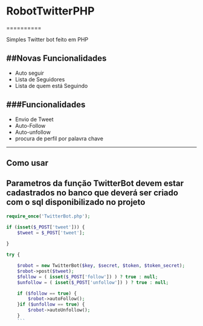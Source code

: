 # RobotTwitterPHP
==========

Simples Twitter bot feito em PHP

##Novas Funcionalidades
------------
* Auto seguir
* Lista de Seguidores
* Lista de quem está Seguindo


###Funcionalidades
--------
* Envio de Tweet
* Auto-Follow
* Auto-unfollow
* procura de perfil por palavra chave

-----
Como usar
-----
 
  
   Parametros da função TwitterBot devem estar cadastrados no banco que deverá ser criado
   com o sql disponibilizado no projeto
   -----
   
```php
require_once('TwitterBot.php');

if (isset($_POST['tweet'])) {
    $tweet = $_POST['tweet'];
    
}

try {

    $robot = new TwitterBot($key, $secret, $token, $token_secret);
    $robot->post($tweet);
    $follow = ( isset($_POST['follow']) ) ? true : null;
    $unfollow = ( isset($_POST['unfollow']) ) ? true : null;

    if ($follow == true) {
        $robot->autoFollow();
    }if ($unfollow == true) {
        $robot->autoUnfollow();
    }
    ```
